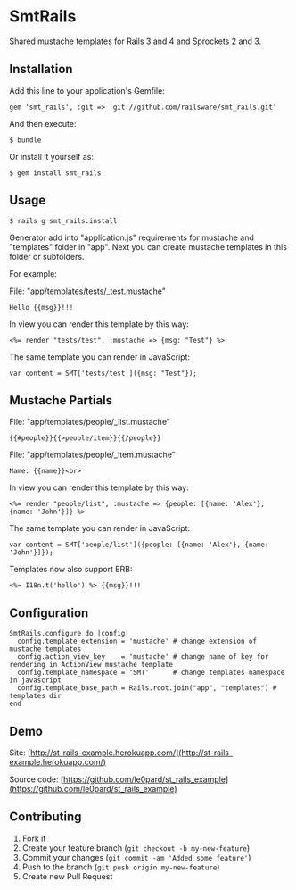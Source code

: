# SmtRails

Shared mustache templates for Rails 3 and 4 and Sprockets 2 and 3.

## Installation

Add this line to your application's Gemfile:

    gem 'smt_rails', :git => 'git://github.com/railsware/smt_rails.git'

And then execute:

    $ bundle

Or install it yourself as:

    $ gem install smt_rails

## Usage

    $ rails g smt_rails:install

Generator add into "application.js" requirements for mustache and "templates" folder in "app". Next you can create mustache templates in this folder or subfolders.

For example:

File: "app/templates/tests/_test.mustache"

    Hello {{msg}}!!!

In view you can render this template by this way:

    <%= render "tests/test", :mustache => {msg: "Test"} %>

The same template you can render in JavaScript:

    var content = SMT['tests/test']({msg: "Test"});

## Mustache Partials

File: "app/templates/people/_list.mustache"

    {{#people}}{{>people/item}}{{/people}}

File: "app/templates/people/_item.mustache"

    Name: {{name}}<br>

In view you can render this template by this way:

    <%= render "people/list", :mustache => {people: [{name: 'Alex'}, {name: 'John'}]} %>

The same template you can render in JavaScript:

    var content = SMT['people/list']({people: [{name: 'Alex'}, {name: 'John'}]});

Templates now also support ERB:

    <%= I18n.t('hello') %> {{msg}}!!!

## Configuration

    SmtRails.configure do |config|
      config.template_extension = 'mustache' # change extension of mustache templates
      config.action_view_key    = 'mustache' # change name of key for rendering in ActionView mustache template
      config.template_namespace = 'SMT'      # change templates namespace in javascript
      config.template_base_path = Rails.root.join("app", "templates") # templates dir
    end

## Demo

Site: [http://st-rails-example.herokuapp.com/](http://st-rails-example.herokuapp.com/)

Source code: [https://github.com/le0pard/st_rails_example](https://github.com/le0pard/st_rails_example)

## Contributing

1. Fork it
2. Create your feature branch (`git checkout -b my-new-feature`)
3. Commit your changes (`git commit -am 'Added some feature'`)
4. Push to the branch (`git push origin my-new-feature`)
5. Create new Pull Request
